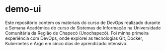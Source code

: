 # demo-ui

Este repositório contém os materiais do curso de DevOps realizado durante a Semana Acadêmica do curso de Sistemas de Informação na Universidade Comunitária da Região de Chapecó (Unochapecó). Foi minha primeira experiência com DevOps, onde explorei as tecnologias Git, Docker, Kubernetes e Argo em cinco dias de aprendizado intensivo.
